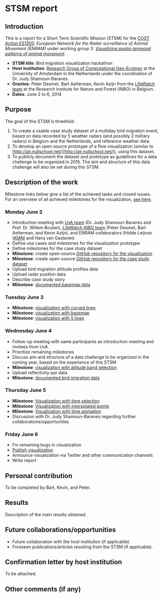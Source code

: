 # STSM report

## Introduction

This is a report for a Short Term Scientific Mission (STSM) for the [COST Action ES1305](http://www.cost.eu/domains_actions/essem/Actions/ES1305): *European Network for the Radar surveillance of Animal Movement (ENRAM)* under working group 3: *[Visualizing spatio-temporal patterns of animal movement](www.enram.eu/working-group-3/)*.

* **STSM title**: Bird migration visualization hackathon
* **Host institution**: [Research Group of Computational Geo-Ecology](http://ibed.uva.nl/research/research-groups/research-groups/research-groups/content/folder/computational-geo-ecology/computational-geo-ecology.html) at the University of Amsterdam in the Netherlands under the coordination of Dr. Judy Shamoun-Baranes.
* **Grantee**: Peter Desmet, Bart Aelterman, Kevin Azijn from the [LifeWatch team](http://lifewatch.inbo.be) at the Research Institute for Nature and Forest (INBO) in Belgium.
* **Dates**: June 2 to 6, 2014

## Purpose

The goal of this STSM is threefold:

1. To create a usable case study dataset of a multiday bird migration event, based on data recorded by 5 weather radars (and possibly 2 military radars) in Belgium and the Netherlands, and reference weather data.
2. To develop an open source prototype of a flow visualization (similar to [http://air.nullschool.net/](http://air.nullschool.net/)), using this dataset.
3. To publicly document the dataset and prototype as guidelines for a data challenge to be organized in 2015. The aim and structure of this data challenge will also be set during this STSM.

## Description of the work

Milestone links below give a list of the achieved tasks and closed issues. For an overview of all achieved milestones for the visualization, [see here](https://github.com/enram/bird-migration-flow-visualization/issues/milestones?state=closed).

### Monday June 2

* Introduction meeting with [UvA team](http://ibed.uva.nl/research/research-groups/research-groups/research-groups/content/folder/computational-geo-ecology/computational-geo-ecology.html) (Dr. Judy Shamoun-Baranes and Prof. Dr. Willem Bouten), [LifeWatch INBO team](http://http://lifewatch.inbo.be) (Peter Desmet, Bart Aelterman, and Kevin Azijn), and ENRAM collaborators (Hidde Leijnse ([KMNI](http://www.knmi.nl) and Hans van Gasteren)
* Define use cases and milestones for the visualization prototype
* Define milestones for the case study dataset
* **Milestone**: create open-source [GitHub repository for the visualization](https://github.com/enram/bird-migration-flow-visualization/)
* **Milestone**: create open-source [GitHub repository for the case study dataset](https://github.com/enram/case-study)
* Upload bird migration altitude profiles data
* Upload radar position data
* Describe case study story
* **Milestone**: [documented basemap data](https://github.com/enram/bird-migration-flow-visualization/issues?milestone=4&state=closed)

### Tuesday June 3

* **Milestone**: [visualization with curved lines](https://github.com/enram/bird-migration-flow-visualization/issues?milestone=9&state=closed)
* **Milestone**: [visualization with basemap](https://github.com/enram/bird-migration-flow-visualization/issues?milestone=3&state=closed)
* **Milestone**: [visualization with 5 lines](https://github.com/enram/bird-migration-flow-visualization/issues?milestone=1&state=closed)

### Wednesday June 4

* Follow-up meeting with same participants as introduction meeting and invitees from UvA.
* Prioritize remaining milestones
* Discuss aim and structure of a data challenge to be organized in the coming year, based on the experience of this STSM
* **Milestone**: [visualization with altitude band selection](https://github.com/enram/bird-migration-flow-visualization/issues?milestone=2&state=closed)
* Upload reflectivity-ppi data
* **Milestone**: [documented bird migration data](https://github.com/enram/case-study/issues?milestone=1&state=closed)

### Thursday June 5

* **Milestone**: [Visualization with time selection](https://github.com/enram/bird-migration-flow-visualization/issues?milestone=7&state=closed)
* **Milestone**: [Visualization with interpolated points](https://github.com/enram/bird-migration-flow-visualization/issues?milestone=8&state=closed)
* **Milestone**: [Visualization with time animation](https://github.com/enram/bird-migration-flow-visualization/issues?milestone=13&state=closed)
* Discussion with Dr. Judy Shamoun-Baranes regarding further collaborations/opportunities

### Friday June 6

* Fix remaining bugs in visualization
* [Publish visualization](http://enram.github.io/bird-migration-flow-visualization/viz/)
* Announce visualization via Twitter and other communication channels
* Write report

## Personal contribution

To be completed by Bart, Kevin, and Peter.

## Results

Description of the main results obtained.

## Future collaborations/opportunities

* Future collaboration with the host institution (if applicable).
* Foreseen publications/articles resulting from the STSM (if applicable).

## Confirmation letter by host institution

To be attached.

## Other comments (if any)
